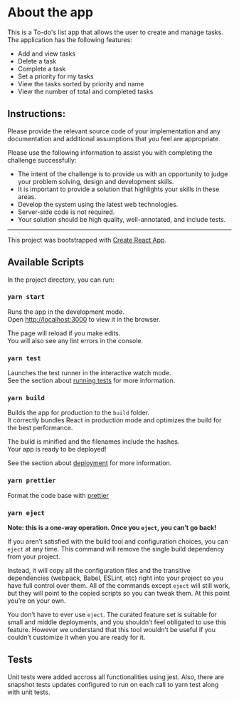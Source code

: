 # About the app

This is a To-do's list app that allows the user to create and manage tasks. The application has the following features:

- Add and view tasks
- Delete a task
- Complete a task
- Set a priority for my tasks
- View the tasks sorted by priority and name
- View the number of total and completed tasks

## Instructions:

Please provide the relevant source code of your implementation and any documentation and additional assumptions that you feel are appropriate.

Please use the following information to assist you with completing the challenge successfully:

- The intent of the challenge is to provide us with an opportunity to judge your problem solving, design and development skills.
- It is important to provide a solution that highlights your skills in these areas.
- Develop the system using the latest web technologies.
- Server-side code is not required.
- Your solution should be high quality, well-annotated, and include tests.

---

This project was bootstrapped with [Create React App](https://github.com/facebook/create-react-app).

## Available Scripts

In the project directory, you can run:

### `yarn start`

Runs the app in the development mode.\
Open [http://localhost:3000](http://localhost:3000) to view it in the browser.

The page will reload if you make edits.\
You will also see any lint errors in the console.

### `yarn test`

Launches the test runner in the interactive watch mode.\
See the section about [running tests](https://facebook.github.io/create-react-app/docs/running-tests) for more information.

### `yarn build`

Builds the app for production to the `build` folder.\
It correctly bundles React in production mode and optimizes the build for the best performance.

The build is minified and the filenames include the hashes.\
Your app is ready to be deployed!

See the section about [deployment](https://facebook.github.io/create-react-app/docs/deployment) for more information.

### `yarn prettier`

Format the code base with [prettier](https://prettier.io/)

### `yarn eject`

**Note: this is a one-way operation. Once you `eject`, you can’t go back!**

If you aren’t satisfied with the build tool and configuration choices, you can `eject` at any time. This command will remove the single build dependency from your project.

Instead, it will copy all the configuration files and the transitive dependencies (webpack, Babel, ESLint, etc) right into your project so you have full control over them. All of the commands except `eject` will still work, but they will point to the copied scripts so you can tweak them. At this point you’re on your own.

You don’t have to ever use `eject`. The curated feature set is suitable for small and middle deployments, and you shouldn’t feel obligated to use this feature. However we understand that this tool wouldn’t be useful if you couldn’t customize it when you are ready for it.

## Tests

Unit tests were added accross all functionalities using jest. Also, there are snapshot tests updates configured to run on each call to yarn test along with unit tests.

